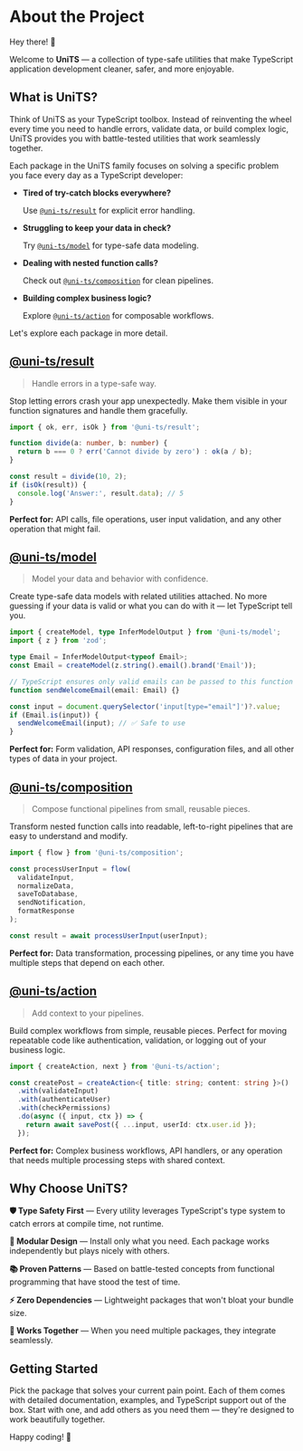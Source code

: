 # About the Project

Hey there! 👋

Welcome to **UniTS** — a collection of type-safe utilities that make TypeScript application development cleaner, safer, and more enjoyable.

## What is UniTS?

Think of UniTS as your TypeScript toolbox. Instead of reinventing the wheel every time you need to handle errors, validate data, or build complex logic, UniTS provides you with battle-tested utilities that work seamlessly together.

Each package in the UniTS family focuses on solving a specific problem you face every day as a TypeScript developer:

- **Tired of try-catch blocks everywhere?**

  Use [`@uni-ts/result`](/docs/result/) for explicit error handling.

- **Struggling to keep your data in check?**

  Try [`@uni-ts/model`](/docs/model/) for type-safe data modeling.

- **Dealing with nested function calls?**

  Check out [`@uni-ts/composition`](/docs/composition/) for clean pipelines.

- **Building complex business logic?**

  Explore [`@uni-ts/action`](/docs/action/) for composable workflows.

Let's explore each package in more detail.

## [@uni-ts/result](/docs/result/)

> Handle errors in a type-safe way.

Stop letting errors crash your app unexpectedly. Make them visible in your function signatures and handle them gracefully.

```typescript
import { ok, err, isOk } from '@uni-ts/result';

function divide(a: number, b: number) {
  return b === 0 ? err('Cannot divide by zero') : ok(a / b);
}

const result = divide(10, 2);
if (isOk(result)) {
  console.log('Answer:', result.data); // 5
}
```

**Perfect for:** API calls, file operations, user input validation, and any other operation that might fail.

## [@uni-ts/model](/docs/model/)

> Model your data and behavior with confidence.

Create type-safe data models with related utilities attached. No more guessing if your data is valid or what you can do with it — let TypeScript tell you.

```typescript
import { createModel, type InferModelOutput } from '@uni-ts/model';
import { z } from 'zod';

type Email = InferModelOutput<typeof Email>;
const Email = createModel(z.string().email().brand('Email'));

// TypeScript ensures only valid emails can be passed to this function
function sendWelcomeEmail(email: Email) {}

const input = document.querySelector('input[type="email"]')?.value;
if (Email.is(input)) {
  sendWelcomeEmail(input); // ✅ Safe to use
}
```

**Perfect for:** Form validation, API responses, configuration files, and all other types of data in your project.

## [@uni-ts/composition](/docs/composition/)

> Compose functional pipelines from small, reusable pieces.

Transform nested function calls into readable, left-to-right pipelines that are easy to understand and modify.

```typescript
import { flow } from '@uni-ts/composition';

const processUserInput = flow(
  validateInput,
  normalizeData,
  saveToDatabase,
  sendNotification,
  formatResponse
);

const result = await processUserInput(userInput);
```

**Perfect for:** Data transformation, processing pipelines, or any time you have multiple steps that depend on each other.

## [@uni-ts/action](/docs/action/)

> Add context to your pipelines.

Build complex workflows from simple, reusable pieces. Perfect for moving repeatable code like authentication, validation, or logging out of your business logic.

```typescript
import { createAction, next } from '@uni-ts/action';

const createPost = createAction<{ title: string; content: string }>()
  .with(validateInput)
  .with(authenticateUser)
  .with(checkPermissions)
  .do(async ({ input, ctx }) => {
    return await savePost({ ...input, userId: ctx.user.id });
  });
```

**Perfect for:** Complex business workflows, API handlers, or any operation that needs multiple processing steps with shared context.

## Why Choose UniTS?

**🛡️ Type Safety First** — Every utility leverages TypeScript's type system to catch errors at compile time, not runtime.

**🧩 Modular Design** — Install only what you need. Each package works independently but plays nicely with others.

**📚 Proven Patterns** — Based on battle-tested concepts from functional programming that have stood the test of time.

**⚡ Zero Dependencies** — Lightweight packages that won't bloat your bundle size.

**🔄 Works Together** — When you need multiple packages, they integrate seamlessly.

## Getting Started

Pick the package that solves your current pain point. Each of them comes with detailed documentation, examples, and TypeScript support out of the box. Start with one, and add others as you need them — they're designed to work beautifully together.

Happy coding! 🚀
